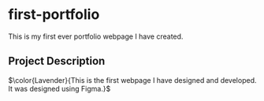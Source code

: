 # first-portfolio
This is my first ever portfolio webpage I have created.

## Project Description
$\color{Lavender}{This is the first webpage I have designed and developed. It was designed using Figma.}$
